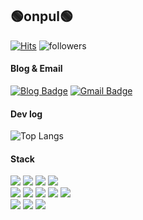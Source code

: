 ## 🟢onpul🟢
[![Hits](https://hits.seeyoufarm.com/api/count/incr/badge.svg?url=https%3A%2F%2Fgithub.com%2Fonpul&count_bg=%2379C83D&title_bg=%23555555&icon=&icon_color=%23E7E7E7&title=hits&edge_flat=false)](https://hits.seeyoufarm.com) ![followers](https://img.shields.io/github/followers/onpul?style=social)

#### Blog & Email
[![Blog Badge](https://img.shields.io/badge/-온풀투데이-2e8b57?logo=Gumtree&logoColor=white&link=https://onpul.tistory.com/)](https://onpul.tistory.com/)
[![Gmail Badge](https://img.shields.io/badge/Gmail-d14836?logo=Gmail&logoColor=white&link=mailto:chmj072@gmail.com)](mailto:chmj072@gmail.com)

#### Dev log
![Top Langs](https://github-readme-stats.vercel.app/api/top-langs/?username=onpul&layout=compact&custom_title=My&nbsp;Language&nbsp;&title_color=2e8b57&text_color=gray)

#### Stack
<div>
  <img src="https://img.shields.io/badge/java-007396?logo=java&logoColor=white"> 
  <img src="https://img.shields.io/badge/Spring-6DB33F?logo=Spring&logoColor=white">
  <img src="https://img.shields.io/badge/oracle-F80000?logo=oracle&logoColor=white"> 
  <img src="https://img.shields.io/badge/MyBatis-000000?logo=Bitdefender&logoColor=white">
  <br>  
  <img src="https://img.shields.io/badge/html5-E34F26?logo=html5&logoColor=white"> 
  <img src="https://img.shields.io/badge/css-1572B6?logo=css3&logoColor=white">
  <img src="https://img.shields.io/badge/javascript-F7DF1E?logo=javascript&logoColor=black">
  <img src="https://img.shields.io/badge/Bootstrap-7952B3?logo=Bootstrap&logoColor=white">
  <img src="https://img.shields.io/badge/jquery-0769AD?logo=jquery&logoColor=white">
  <br>
  <img src="https://img.shields.io/badge/Apache Tomcat-F8DC75?logo=apachetomcat&logoColor=black"/>
  <img src="https://img.shields.io/badge/git-F05032?logo=git&logoColor=white">
  <img src="https://img.shields.io/badge/github-181717?logo=github&logoColor=white">
</div>
